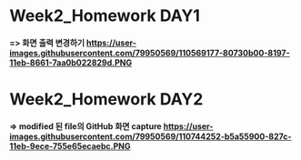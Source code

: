 # Week2_Homework DAY1
#### => 화면 출력 변경하기 https://user-images.githubusercontent.com/79950569/110569177-80730b00-8197-11eb-8661-7aa0b022829d.PNG

# Week2_Homework DAY2
#### => modified 된 file의 GitHub 화면 capture https://user-images.githubusercontent.com/79950569/110744252-b5a55900-827c-11eb-9ece-755e65ecaebc.PNG
